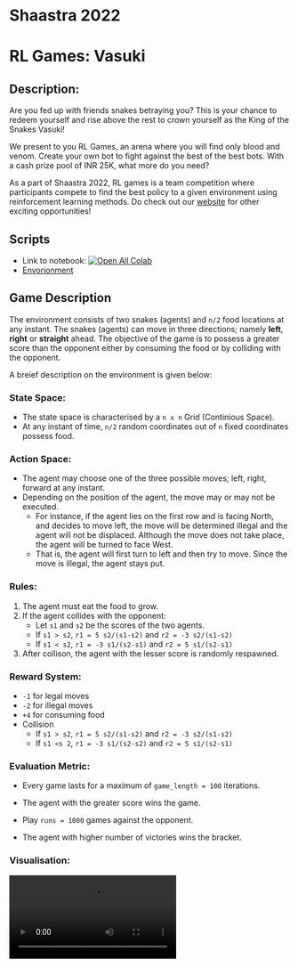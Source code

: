 # Shaastra 2022
# RL Games: Vasuki

## Description: 

Are you fed up with friends snakes betraying you? This is your chance to redeem yourself and rise above the rest to crown yourself as the King of the Snakes Vasuki!

We present to you RL Games, an arena where you will find only blood and venom. Create your own bot to fight against the best of the best bots. With a cash prize pool of INR 25K, what more do you need?

As a part of Shaastra 2022, RL games is a team competition where participants compete to find the best policy to a given environment using reinforcement learning methods. Do check out our [website](www.shaastra.org) for other exciting opportunities!

## Scripts

- Link to notebook: [![Open All Colab](https://colab.research.google.com/assets/colab-badge.svg)](https://colab.research.google.com/drive/1B-Ohlwsehrg_eJwAeVQZM8ZmzO5GBrNn?usp=sharing)
- [Envorionment](environment.py)

## Game Description

The environment consists of two snakes (agents) and `n/2` food locations at any instant. The snakes (agents) can move in three directions; namely **left**, **right** or **straight** ahead. The objective of the game is to possess a greater score than the opponent either by consuming the food or by colliding with the opponent.

A breief description on the environment is given below:

### State Space:
- The state space is characterised by a `n x n` Grid (Continious Space).
- At any instant of time, `n/2` random coordinates out of `n` fixed coordinates possess food.

### Action Space:
- The agent may choose one of the three possible moves; left, right, forward at any instant.
- Depending on the position of the agent, the move may or may not be executed.
	- For instance, if the agent lies on the first row and is facing North, and decides to move left, the move will be determined illegal and the agent will not be displaced. Although the move does not take place, the agent will be turned to face West.
	- That is, the agent will first turn to left and then try to move. Since the move is illegal, the agent stays put.


### Rules:
1. The agent must eat the food to grow.
2. If the agent collides with the opponent:
	- Let `s1` and `s2` be the scores of the two agents. 
	- If `s1 > s2`, `r1 = 5 s2/(s1-s2)` and `r2 = -3 s2/(s1-s2)`
	- If `s1 < s2`, `r1 = -3 s1/(s2-s1)` and `r2 = 5 s1/(s2-s1)`
3. After collison, the agent with the lesser score is randomly respawned.

### Reward System:
- `-1` for legal moves
- `-2` for illegal moves
- `+4` for consuming food
- Collision
	- If `s1 > s2`, `r1 = 5 s2/(s1-s2)` and `r2 = -3 s2/(s1-s2)`
	- If `s1 <s 2`, `r1 = -3 s1/(s2-s2)` and `r2 = 5 s1/(s2-s1)`

### Evaluation Metric:
- Every game lasts for a maximum of `game_length = 100` iterations.
- The agent with the greater score wins the game.

- Play `runs = 1000` games against the opponent.
- The agent with higher number of victories wins the bracket.

### Visualisation:

![VIDEO](https://user-images.githubusercontent.com/80670240/126877788-2e90d653-4c93-4ee8-bacf-8ff299d8bbb9.mp4)

